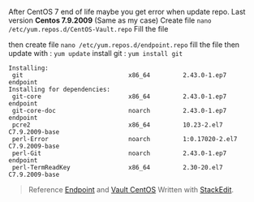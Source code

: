 
After CentOS 7 end of life maybe you get error when update repo.
Last version **Centos 7.9.2009** (Same as my case)
Create file
`nano /etc/yum.repos.d/CentOS-Vault.repo`
Fill the file 

then create file 
`nano /etc/yum.repos.d/endpoint.repo`
fill the file then update with :
`yum update`
install git :
`yum install git`

```
Installing:
 git                             x86_64         2.43.0-1.ep7          endpoint
Installing for dependencies:
 git-core                        x86_64         2.43.0-1.ep7          endpoint
 git-core-doc                    noarch         2.43.0-1.ep7          endpoint
 pcre2                           x86_64         10.23-2.el7           C7.9.2009-base
 perl-Error                      noarch         1:0.17020-2.el7       C7.9.2009-base
 perl-Git                        noarch         2.43.0-1.ep7          endpoint
 perl-TermReadKey                x86_64         2.30-20.el7           C7.9.2009-base
```

>Reference [Endpoint](https://www.endpointdev.com/blog/2021/12/installing-git-2-on-centos-7/) and [Vault CentOS](https://vault.centos.org/7.9.2009/)
> Written with [StackEdit](https://stackedit.io/).
